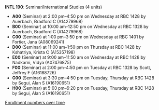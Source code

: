 **INTL 190**: Seminar/International Studies (4 units)

- **A00** (Seminar) at 2:00 pm–4:50 pm on Wednesday at RBC 1428 by Auerbach, Bradford C (A14279968)
- **B00** (Seminar) at 10:00 am–12:50 pm on Wednesday at RBC 1328 by Auerbach, Bradford C (A14279968)
- **C00** (Seminar) at 1:00 pm–3:50 pm on Wednesday at RBC 1401 by Fortier, Jana (A08069241)
- **D00** (Seminar) at 11:00 am–1:50 pm on Thursday at RBC 1428 by Kshatriya, Krista C (A15357198)
- **E00** (Seminar) at 9:00 am–11:50 am on Wednesday at RBC 1428 by Nadkarni, Vidya (A07476875)
- **F00** (Seminar) at 2:00 pm–4:50 pm on Tuesday at RBC 1328 by Scott, Jeffrey F (A16188726)
- **G00** (Seminar) at 3:30 pm–4:50 pm on Tuesday, Thursday at RBC 1428 by Segui, Alan S (A16190651)
- **H00** (Seminar) at 5:00 pm–6:20 pm on Tuesday, Thursday at RBC 1428 by Segui, Alan S (A16190651)

[Enrollment numbers over time](./INTL190.tsv)
